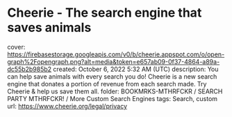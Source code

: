 # Cheerie - The search engine that saves animals

cover: https://firebasestorage.googleapis.com/v0/b/cheerie.appspot.com/o/open-graph%2Fopengraph.png?alt=media&token=e657ab09-0f37-4864-a89a-dc55b2b985b2
created: October 6, 2022 5:32 AM (UTC)
description: You can help save animals with every search you do! Cheerie is a new search engine that donates a portion of revenue from each search made. Try Cheerie & help us save them all.
folder: BOOKMRKS-MTHRFCKR / SEARCH PARTY MTHRFCKR! / More Custom Search Engines
tags: Search, custom
url: https://www.cheerie.org/legal/privacy